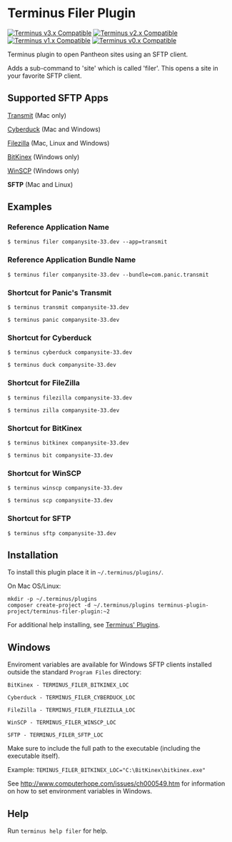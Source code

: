 # Terminus Filer Plugin
[![Terminus v3.x Compatible](https://img.shields.io/badge/terminus-v2.x-green.svg)](https://github.com/terminus-plugin-project/terminus-filer-plugin/tree/2.x)
[![Terminus v2.x Compatible](https://img.shields.io/badge/terminus-v2.x-green.svg)](https://github.com/terminus-plugin-project/terminus-filer-plugin/tree/2.x)
[![Terminus v1.x Compatible](https://img.shields.io/badge/terminus-v1.x-green.svg)](https://github.com/terminus-plugin-project/terminus-filer-plugin/tree/1.x)
[![Terminus v0.x Compatible](https://img.shields.io/badge/terminus-v0.x-green.svg)](https://github.com/terminus-plugin-project/terminus-filer-plugin/tree/0.x)

Terminus plugin to open Pantheon sites using an SFTP client.

Adds a sub-command to 'site' which is called 'filer'. This opens a site in your favorite SFTP client.

## Supported SFTP Apps

[Transmit](https://panic.com/transmit/) (Mac only)

[Cyberduck](https://cyberduck.io/) (Mac and Windows)

[Filezilla](https://filezilla-project.org/) (Mac, Linux and Windows)

[BitKinex](http://www.bitkinex.com/) (Windows only)

[WinSCP](https://winscp.net/) (Windows only)

**SFTP** (Mac and Linux)

## Examples
### Reference Application Name
`$ terminus filer companysite-33.dev --app=transmit`

### Reference Application Bundle Name
`$ terminus filer companysite-33.dev --bundle=com.panic.transmit`

### Shortcut for Panic's Transmit
`$ terminus transmit companysite-33.dev`

`$ terminus panic companysite-33.dev`

### Shortcut for Cyberduck
`$ terminus cyberduck companysite-33.dev`

`$ terminus duck companysite-33.dev`

### Shortcut for FileZilla
`$ terminus filezilla companysite-33.dev`

`$ terminus zilla companysite-33.dev`

### Shortcut for BitKinex
`$ terminus bitkinex companysite-33.dev`

`$ terminus bit companysite-33.dev`

### Shortcut for WinSCP
`$ terminus winscp companysite-33.dev`

`$ terminus scp companysite-33.dev`

### Shortcut for SFTP
`$ terminus sftp companysite-33.dev`

## Installation
To install this plugin place it in `~/.terminus/plugins/`.

On Mac OS/Linux:
```
mkdir -p ~/.terminus/plugins
composer create-project -d ~/.terminus/plugins terminus-plugin-project/terminus-filer-plugin:~2
```
For additional help installing, see [Terminus' Plugins](https://pantheon.io/docs/terminus/plugins/).

## Windows

Enviroment variables are available for Windows SFTP clients installed outside the standard `Program Files` directory:
```
BitKinex - TERMINUS_FILER_BITKINEX_LOC

Cyberduck - TERMINUS_FILER_CYBERDUCK_LOC

FileZilla - TERMINUS_FILER_FILEZILLA_LOC

WinSCP - TERMINUS_FILER_WINSCP_LOC

SFTP - TERMINUS_FILER_SFTP_LOC
```

Make sure to include the full path to the executable (including the executable itself).

Example: `TEMINUS_FILER_BITKINEX_LOC="C:\BitKinex\bitkinex.exe"`

See http://www.computerhope.com/issues/ch000549.htm for information on how to set environment variables in Windows.

## Help
Run `terminus help filer` for help.
